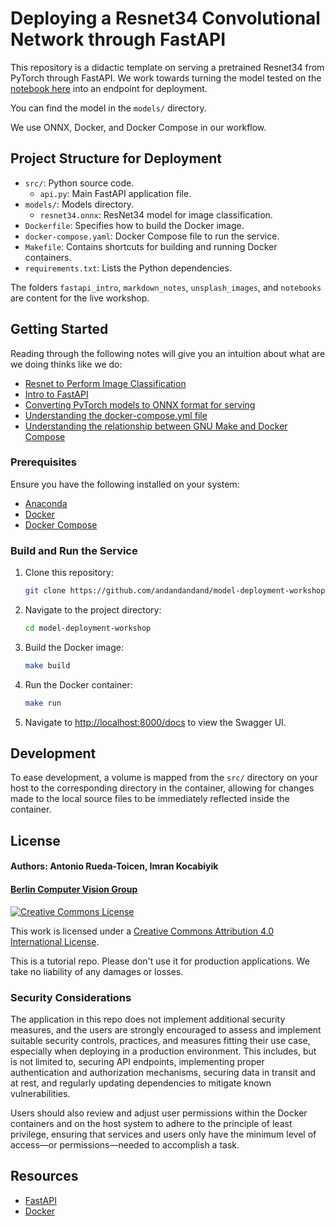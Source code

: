 # Deploying a Resnet34 Convolutional Network through FastAPI

This repository is a didactic template on serving a pretrained Resnet34 from PyTorch through FastAPI. 
We work towards turning the model tested on the [notebook here](https://github.com/andandandand/model-deployment-workshop/blob/master/notebooks/Running_a_Pretrained_Resnet_on_Unsplash_Images.ipynb) into an endpoint for deployment.  

You can find the model in the `models/` directory.  

We use ONNX, Docker, and Docker Compose in our workflow. 

## Project Structure for Deployment 

- `src/`: Python source code.
  - `api.py`: Main FastAPI application file.
- `models/`: Models directory.
  - `resnet34.onnx`: ResNet34 model for image classification.
- `Dockerfile`: Specifies how to build the Docker image.
- `docker-compose.yaml`: Docker Compose file to run the service.
- `Makefile`: Contains shortcuts for building and running Docker containers.
- `requirements.txt`: Lists the Python dependencies.

The folders `fastapi_intro`, `markdown_notes`, `unsplash_images`, and `notebooks` are content for the live workshop. 
 
## Getting Started
Reading through the following notes will give you an intuition about what are we doing thinks like we do:
* [Resnet to Perform Image Classification](https://colab.research.google.com/drive/1IoAGXNhAFW1ojLKaLz7tMRB6fLTwcVup#scrollTo=3YkOrHc-_XC3)
* [Intro to FastAPI](https://github.com/andandandand/model-deployment-workshop/blob/master/markdown_notes/Intro%20to%20FastAPI.md)
* [Converting PyTorch models to ONNX format for serving](https://github.com/andandandand/model-deployment-workshop/blob/master/markdown_notes/Converting%20PyTorch%20Models%20into%20ONNX%20Format%20for%20Serving.md)
* [Understanding the docker-compose.yml file](https://github.com/andandandand/model-deployment-workshop/blob/master/Understanding%20the%20docker-compose%20file.md)
* [Understanding the relationship between GNU Make and Docker Compose](https://github.com/andandandand/model-deployment-workshop/blob/master/markdown_notes/Understanding%20the%20relationship%20between%20GNU%20Make%20and%20Docker%20Compose.md)

### Prerequisites

Ensure you have the following installed on your system:

- [Anaconda](https://www.anaconda.com/download)
- [Docker](https://www.docker.com/get-started)
- [Docker Compose](https://docs.docker.com/compose/install/)

### Build and Run the Service

1. Clone this repository:
    ```sh
    git clone https://github.com/andandandand/model-deployment-workshop
    ```
2. Navigate to the project directory:
    ```sh
    cd model-deployment-workshop
    ```
3. Build the Docker image:
    ```sh
    make build
    ```

4. Run the Docker container:
    ```sh
    make run
    ```

5. Navigate to [http://localhost:8000/docs](http://localhost:8000/docs) to view the Swagger UI.

## Development
To ease development, a volume is mapped from the `src/` directory on your host to the corresponding directory in the container, allowing for changes made to the local source files to be immediately reflected inside the container.  

## License
#### Authors: Antonio Rueda-Toicen, Imran Kocabiyik
#### [Berlin Computer Vision Group](https://www.meetup.com/berlin-computer-vision-group/)

[![Creative Commons License](https://i.creativecommons.org/l/by/4.0/88x31.png)](http://creativecommons.org/licenses/by/4.0/)

This work is licensed under a [Creative Commons Attribution 4.0 International License](http://creativecommons.org/licenses/by/4.0/).

This is a tutorial repo. Please don't use it for production applications. We take no liability of any damages or losses. 

### Security Considerations
The application in this repo does not implement additional security measures, and the users are strongly encouraged to assess and implement suitable security controls, practices, and measures fitting their use case, especially when deploying in a production environment. This includes, but is not limited to, securing API endpoints, implementing proper authentication and authorization mechanisms, securing data in transit and at rest, and regularly updating dependencies to mitigate known vulnerabilities.

Users should also review and adjust user permissions within the Docker containers and on the host system to adhere to the principle of least privilege, ensuring that services and users only have the minimum level of access—or permissions—needed to accomplish a task.


## Resources
- [FastAPI](https://fastapi.tiangolo.com/)
- [Docker](https://www.docker.com/)

